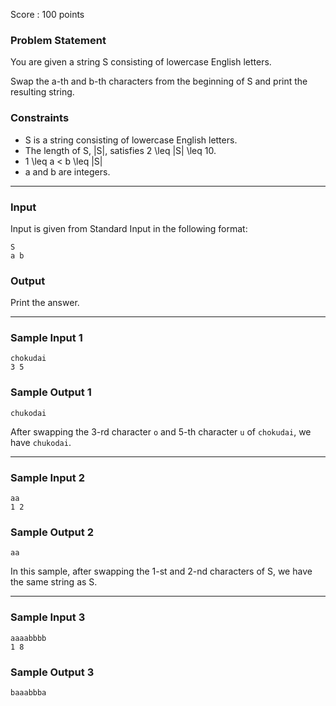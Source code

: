 Score : 100 points

### Problem Statement

You are given a string S consisting of lowercase English letters.

Swap the a-th and b-th characters from the beginning of S and print the resulting string.

### Constraints

* S is a string consisting of lowercase English letters.
* The length of S, |S|, satisfies 2 \leq |S| \leq 10.
* 1 \leq a < b \leq |S|
* a and b are integers.

---

### Input

Input is given from Standard Input in the following format:

```
S
a b
```

### Output

Print the answer.

---

### Sample Input 1

```
chokudai
3 5
```

### Sample Output 1

```
chukodai
```

After swapping the 3-rd character `o` and 5-th character `u` of `chokudai`, we have `chukodai`.

---

### Sample Input 2

```
aa
1 2
```

### Sample Output 2

```
aa
```

In this sample, after swapping the 1-st and 2-nd characters of S, we have the same string as S.

---

### Sample Input 3

```
aaaabbbb
1 8
```

### Sample Output 3

```
baaabbba
```